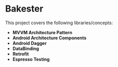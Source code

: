 # Bakester

This project covers the following libraries/concepts:
* **MVVM Architecture Pattern**
* **Android Architecture Components**
* **Android Dagger**
* **DataBinding**
* **Retrofit**
* **Espresso Testing**
